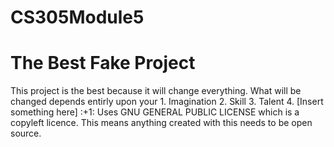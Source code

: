 # CS305Module5
<h1>The Best Fake Project</h1>
This project is the best because it will change everything.
What will be changed depends entirly upon your
1. Imagination
2. Skill
3. Talent
4. [Insert something here]
:+1:
Uses GNU GENERAL PUBLIC LICENSE which is a copyleft licence. This means anything created with this needs to be open source.
